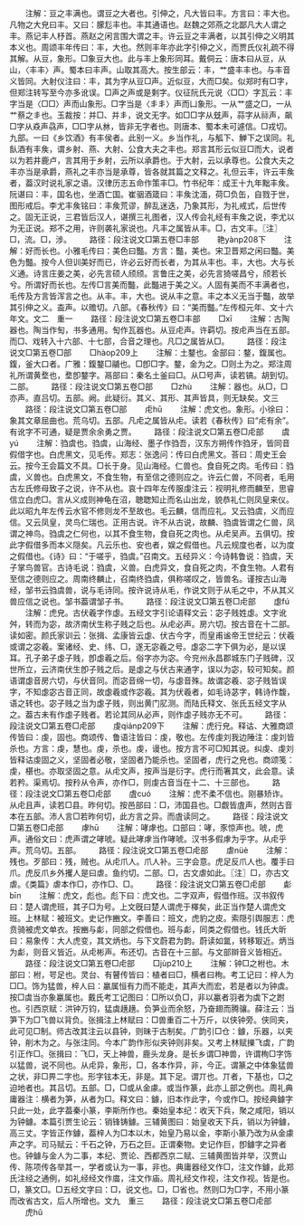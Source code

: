 <!-- { "loadSidebar": true } -->
　　注解：豆之丰满也。谓豆之大者也。引伸之，凡大皆曰丰。方言曰：丰大也。凡物之大皃曰丰。又曰：朦尨丰也。丰其通语也。赵魏之郊燕之北鄙凡大人谓之丰。燕记丰人杼首。燕赵之闲言围大谓之丰。许云豆之丰满者，以其引伸之义明其本义也。周颂丰年传曰：丰，大也。然则丰年亦此字引伸之义，而贾氏仪礼疏不得其解。从豆，象形。□象豆大也。此与丰上象形同耳。戴侗云：唐本曰从豆，从山，〈丰丰〉声。蜀本曰丰声。山取其高大。按生部云：丰，艹盛丰丰也。与丰音义皆同。大射仪注曰：丰，其为字从豆□声。近似豆，大而□矣。似郑时有□字，但郑注转写至今亦多讹误。□声之声或是剩字。仪征阮氏元说〈□□〉字瓦云：丰字当是〈□□〉声而山象形。□字当是〈丯丯〉声而凵象形。一从艹盛之□，一从艹蔡之丯也。玉裁按：并□、并丯，说文无字。如□□字从兓声，蒜字从祘声，飙□字从猋声骉声，□□字从沝，皆非无字者也。则唐本、蜀本未可遽信。□戎切。九部。一曰《乡饮酒》有丰侯者。此别一义。乡当作礼，与觚下、觯下之误同。礼飤酒有丰矦，谓乡射、燕、大射、公食大夫之丰也。郑言其形云似豆□而大，说者以为若井鹿卢，言其用于乡射，云所以承爵也。于大射，云以承尊也。公食大夫之丰亦当是承爵，燕礼之丰亦当是承尊，皆各就其篇之文释之。礼但云丰，许云丰矦者，葢汉时说礼家之语。汉律历志五命作策丰□。竹书纪年：成王十九年黜丰矦。阮谌曰：丰，国名也，坐酒亡国。崔骃酒箴曰：丰矦沈湎，荷□负缶，自戮于世，图形戒后。李尤丰矦铭曰：丰矦荒谬，醉乱迷迭，乃象其形，为礼戒式，后世传之。固无正说，三君皆后汉人，谌撰三礼图者，汉人传会礼经有丰矦之说，李尤以为无正说。郑不之用，许则袭礼家说也。凡丰之属皆从丰。□，古文丰。〖注〗□，流。□，涉。
　　路径：段注说文□第五卷□丰部
　　艳yànp208下
　　注解：好而长也。小雅毛传曰：美色曰豓。方言：豓，美也。宋卫晋郑之闲曰豓。美色为豓。按今人但训美好而已，许必云好而长者，为其从丰也。丰，大也。大与长义通。诗言庄姜之美，必先言硕人颀颀。言鲁庄之美，必先言猗嗟昌兮，颀若长兮。所谓好而长也。左传□言美而豓，此豓进于美之义。人固有美而不丰满者也，毛传及方言皆浑言之也。从丰。丰，大也。说从丰之意。丰之本义无当于豓，故举其引伸之义。盇声。以赡切。八部。《春秋传》曰：“美而豓。”左传桓元年、文十六年文。文二　重一
　　路径：段注说文□第五卷□丰部
　　□xī
　　注解：古陶器也。陶当作匋，书多通用。匋作瓦器也。从豆虍声。许羁切。按虍声当在五部。而□、戏转入十六部、十七部，合音之理也。凡□之属皆从□。
　　路径：段注说文□第五卷□部
　　□hàop209上
　　注解：土鍪也。金部曰：鍪，鍑属也。鍑，釜大口者。广雅：鍑鍪□鬴也。□卽□字。鍪，金为之。□则土为之。郑注周礼所谓黄堥也，堥卽鍪字。鬲部曰：秦名土釜曰□。从□号声，读若镐。胡到切。二部。
　　路径：段注说文□第五卷□部
　　□zhù
　　注解：器也。从□，□亦声。直吕切。五部。阙。此疑衍。其义、其形、其声皆具，则无缺矣。文三
　　路径：段注说文□第五卷□部
　　虍hū
　　注解：虎文也。象形。小徐曰：象其文章屈曲也。荒乌切。五部。凡虍之属皆从虍。读若《春秋传》曰“虍有余”。有讹字不可通，疑是贾余余勇之贾。
　　路径：段注说文□第五卷□虍部
　　虞yú
　　注解：驺虞也。驺虞，山海经、墨子作驺吾，汉东方朔传作驺牙，皆同音假借字也。白虎黑文，见毛传。郑志：张逸问：传曰白虎黑文。荅曰：周史王会云。按今王会篇文不具。□长于身。见山海经。仁兽也。食自死之肉。毛传曰：驺虞，义兽也。白虎黑文，不食生物，有至信之德则应之。许云仁兽，不同者，毛用古左氏修母致子之说，许不从也。哀十四年左传服虔注云：视明礼修而麟至，思睿信立白虎□。言从义成则神龟在沼，聴聦知止而名山出龙，貌恭礼仁则凤皇来仪。此以昭九年左传云水官不修则龙不至故也。毛云麟，信而应礼。又云驺虞，义而应信。又云凤皇，灵鸟仁瑞也。正用古说。许不从古说，故麟、驺虞皆谓之仁兽，凤谓之神鸟。驺虞之仁何也，以其不食生物，食自死之肉也。从虍吴声。五俱切。按此字假借多而本义隠矣。凡云乐也、安也者，娱之假借也。凡云规度也者，以为度之假借也。《诗》曰：“于嗟乎，驺虞。”召南文。五经异义：今诗韩鲁说：驺虞，天子掌鸟兽官。古诗毛说：驺虞，义兽。白虎异文，食自死之肉，不食生物。人君有至信之德则应之。周南终麟止，召南终驺虞，俱称嗟叹之，皆兽名。谨按古山海经，邹书云驺虞兽，说与毛诗同。按许说诗从毛，作说文则于从毛之中，不从其义兽应信之说也。邹书葢谓邹子书。
　　路径：段注说文□第五卷□虍部
　　虙fú
　　注解：虎皃。古伏羲字作虙。五经文字引论语释文云：宓子贱姓虙。文字讹舛，转而为宓，故济南伏生称子贱之后也。从虍必声。房六切。按古音在十二部。读如密。颜氏家训云：张揖、孟康皆云虙、伏古今字，而皇甫谧帝王世纪云：伏羲或谓之宓羲。案诸经、史、纬、□，遂无宓羲之号。虙宓二字下俱为必，是以误耳。孔子弟子虙子贱，卽虙羲之后。俗字亦为宓。今兖州永昌郡城东门子贱碑，汉世所立，云济南伏生卽子贱之后。是虙之与伏古来通字，误以为宓，较可知矣。颜语谓虙音房六切，与伏音同。而宓音绵一切，与虙音殊。故谓宓羲、宓子贱皆误字，不知虙宓古音正同，故虙羲或作宓羲。其为伏羲者，如毛诗苾字，韩诗作馥，语之转也。宓子贱之当为虙子贱，则出黄门肊测。而陆氏释文、张氏五经文字从之。葢古未有作虙子贱者。若论其同从必声，则作虙子贱亦无不可。
　　路径：段注说文□第五卷□虍部
　　虔qiánp209下
　　注解：虎行皃。释诂、大雅商颂传皆曰：虔，固也。商颂传、鲁语注皆曰：虔，敬也。左传虔刘我边陲注：虔刘皆杀也。方言：虔，慧也。虔，杀也。虔，谩也。按方言不可□知其说。纠虔、虔刘皆释诂虔固之义，坚固者必敬，坚固者乃能杀也。坚固者，虎行之皃也。商颂笺：虔，椹也。亦取坚固之意。从虍文声，按声当是衍字。虎行而箸其文，此会意。读若矜。渠焉切。按矝从令声，亦作□，则虔古音当在十二、十三部也。
　　路径：段注说文□第五卷□虍部
　　虘cuó
　　注解：虎不柔不信也。刚暴矫诈。从虍且声，读若□县。昨何切。按邑部曰：□，沛国县也。□觑皆虘声，然则古音本在五部。沛人言□若昨何切，此方言之异。而虘读同之。
　　路径：段注说文□第五卷□虍部
　　虖hū
　　注解：哮虖也。口部曰：哮，豕惊声也。唬，虎声。通俗文曰：虎声谓之哮唬。疑此哮虖当作哮唬。汉书多假虖为乎字。从虍乎声。荒乌切。五部。
　　路径：段注说文□第五卷□虍部
　　虐nüè
　　注解：残也。歹部曰：残，贼也。从虍爪人。爪人补。三字会意。虎足反爪人也。覆手曰爪。虎反爪乡外攫人是曰虐。鱼约切。二部。□，古文虐如此。〖注〗□，亦古文虐。《类篇》虐本作□，亦作□、□。
　　路径：段注说文□第五卷□虍部
　　虨bīn
　　注解：虎文，彪也。彪下曰：虎文也。二字双声，假借作班。汉书叙传曰：楚人谓虎班，其子□为号。上文旣曰楚人谓虎于檡矣，此正当作楚人谓虎文班。上林赋：被班文。史记作豳文。李善曰：班文，虎豹之皮。索隠引舆服志：虎贲骑被虎文单衣。按豳与虨，同部之假借也。班与虨，同类之假借也。钱氏大昕曰：易象传：大人虎变，其文炳也。与下文蔚君为韵。蔚读如氲，转移冣近。炳当为虨，则音义皆近。从虍彬声。布还切。古音在十三部。与文部辬音义皆相近。
　　路径：段注说文□第五卷□虍部
　　□jùp210上
　　注解：钟□之柎也。木部曰：柎，咢足也。灵台、有瞽传皆曰：植者曰□，横者曰栒。考工记曰：梓人为□□。饰为猛兽，梓人曰：臝属恒有力而不能走，其声大而宏，若是者以为钟虡。按□虡当亦象臝属也。戴氏考工记图曰：□所以负□，非以臝者羽者为虡下之跗也。引西京赋：洪钟万钧，猛虡趪趪。负笋业而余怒，乃奋翅而腾骧。薛注云：当笋下为□飞兽以背负。张揖注上林赋曰：□兽重百二十万斤，以侠钟旁。侠同夹，此可见□制。师古改其注云以县钟，则昧于古制矣。广韵引□仓：鐻，乐器，以夹钟，削木为之。与张注同。今本广韵作形似夹钟则非矣。又考上林赋擽飞虡，广韵引正作□。张揖曰：飞□，天上神兽，鹿头龙身。是长乡谓□神兽，许谓栒□字饰以猛兽，说不同也。从虍异，象形，□，各本作异，非，今正。谓篆之中体象猛兽之状，非□畀二字也。形字铉本无，非是。其下足。谓丌也。丌者，下基也，□之迫地者也。其吕切。五部。□，□或从金豦。或当作篆，此亦丄部之例也。周礼典庸器注：横者为笋，从者为□。释文曰：鐻，旧本作此字，今或作□。按经典鐻字只此一处，此字葢秦小篆，李斯所作也。秦始皇本纪：收天下兵，聚之咸阳，销以为钟鐻。本篇引贾生论云：销锋铸鐻。三辅黄图曰：始皇收天下兵，销以为钟鐻，高三丈。字皆正作鐻，葢梓人为□本以木，始皇乃易以金，李斯小篆乃改为从金豦声之字。司马赋云：千石之钟，万石之巨。正谓秦物。史记作巨，卽鐻字之异者也。钟鐻与金人为二事，本纪、贾论、西都西京二赋、三辅黄图皆并举，汉贾山传、陈项传各举其一，学者或认为一事，非也。典庸器经文作□，注文作鐻，此郑氏注经之通例，如礼经经文作庿，注文作庙。周礼经文作视，注文作视。皆是也。□，篆文□。□五经文字曰：□，说文也。□，□省也。然则□为□字，不用小篆而改省古文，后人所增也。文九　重三
　　路径：段注说文□第五卷□虍部
　　虎hǔ
